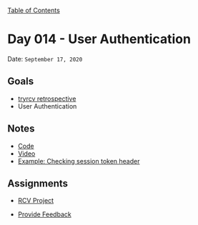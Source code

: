 [Table of Contents](../../README.md)

# Day 014 - User Authentication

Date: `September 17, 2020`

## Goals

- [tryrcv retrospective](https://trello.com/b/PHPDHfrM/retrospective)
- User Authentication

## Notes

- [Code](./code)
- [Video](https://www.youtube.com/watch?v=wNpd0-RioCI)
- [Example: Checking session token header](https://github.com/alarner/tryrcv/pull/43)

## Assignments

- [RCV Project](https://trello.com/b/MNt2GNBJ/ranked-choice-voting-backlog)
* [Provide Feedback](https://docs.google.com/forms/d/e/1FAIpQLScugCfY_PZ5JJGPyv_y-cjqCYkjxCsNlYnNV1RGEykxzhDVZg/viewform?usp=sf_link)